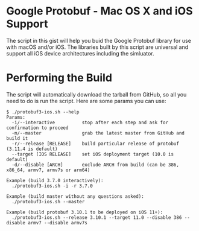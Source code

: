 # Google Protobuf - Mac OS X and iOS Support

The script in this gist will help you buid the Google Protobuf library for use
with macOS and/or iOS. The libraries built by this script are
universal and support all iOS device architectures including the simluator.

# Performing the Build

The script will automatically download the tarball from GitHub, so
all you need to do is run the script. Here are some params you can use:

```
$ ./protobuf3-ios.sh --help
Params:
  -i/--interactive          stop after each step and ask for confirmation to proceed
  -m/--master               grab the latest master from GitHub and build it
  -r/--release [RELEASE]    build particular release of protobuf (3.11.4 is default)
  --target [IOS RELEASE]    set iOS deployment target (10.0 is default)
  -d/--disable [ARCH]       exclude ARCH from build (can be 386, x86_64, armv7, armv7s or arm64)

Example (build 3.7.0 interactively):
  ./protobuf3-ios.sh -i -r 3.7.0

Example (build master without any questions asked):
  ./protobuf3-ios.sh --master

Example (build protobuf 3.10.1 to be deployed on iOS 11+):
  ./protobuf3-ios.sh --release 3.10.1 --target 11.0 --disable 386 --disable armv7 --disable armv7s
```


